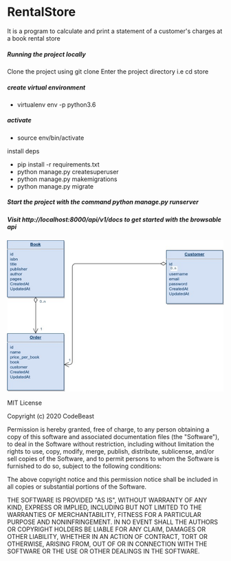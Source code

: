 # RentalStore
It is a program to calculate and print a statement of a customer's charges at a book rental store

##### Running the project locally
Clone the project using git clone
Enter the project directory i.e cd store
##### create virtual environment
- virtualenv env -p python3.6
##### activate
- source env/bin/activate

install deps
- pip install -r requirements.txt
- python manage.py createsuperuser
- python manage.py makemigrations
- python manage.py migrate
##### Start the project with the command python manage.py runserver
##### Visit http://localhost:8000/api/v1/docs to get started with the browsable api

![alt text](BookApp.jpg "ERD diagram")


MIT License

Copyright (c) 2020 CodeBeast

Permission is hereby granted, free of charge, to any person obtaining a copy
of this software and associated documentation files (the "Software"), to deal
in the Software without restriction, including without limitation the rights
to use, copy, modify, merge, publish, distribute, sublicense, and/or sell
copies of the Software, and to permit persons to whom the Software is
furnished to do so, subject to the following conditions:

The above copyright notice and this permission notice shall be included in all
copies or substantial portions of the Software.

THE SOFTWARE IS PROVIDED "AS IS", WITHOUT WARRANTY OF ANY KIND, EXPRESS OR
IMPLIED, INCLUDING BUT NOT LIMITED TO THE WARRANTIES OF MERCHANTABILITY,
FITNESS FOR A PARTICULAR PURPOSE AND NONINFRINGEMENT. IN NO EVENT SHALL THE
AUTHORS OR COPYRIGHT HOLDERS BE LIABLE FOR ANY CLAIM, DAMAGES OR OTHER
LIABILITY, WHETHER IN AN ACTION OF CONTRACT, TORT OR OTHERWISE, ARISING FROM,
OUT OF OR IN CONNECTION WITH THE SOFTWARE OR THE USE OR OTHER DEALINGS IN THE
SOFTWARE.
